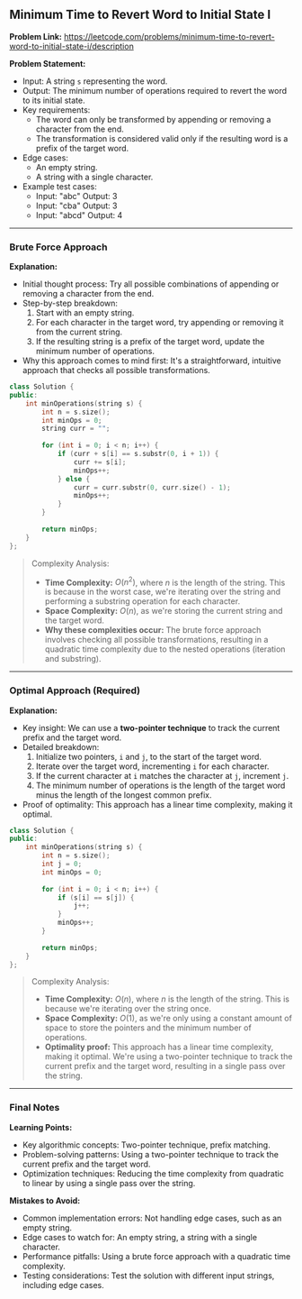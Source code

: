 ## Minimum Time to Revert Word to Initial State I
**Problem Link:** https://leetcode.com/problems/minimum-time-to-revert-word-to-initial-state-i/description

**Problem Statement:**
- Input: A string `s` representing the word.
- Output: The minimum number of operations required to revert the word to its initial state.
- Key requirements:
  - The word can only be transformed by appending or removing a character from the end.
  - The transformation is considered valid only if the resulting word is a prefix of the target word.
- Edge cases:
  - An empty string.
  - A string with a single character.
- Example test cases:
  - Input: "abc"
    Output: 3
  - Input: "cba"
    Output: 3
  - Input: "abcd"
    Output: 4

---

### Brute Force Approach

**Explanation:**
- Initial thought process: Try all possible combinations of appending or removing a character from the end.
- Step-by-step breakdown:
  1. Start with an empty string.
  2. For each character in the target word, try appending or removing it from the current string.
  3. If the resulting string is a prefix of the target word, update the minimum number of operations.
- Why this approach comes to mind first: It's a straightforward, intuitive approach that checks all possible transformations.

```cpp
class Solution {
public:
    int minOperations(string s) {
        int n = s.size();
        int minOps = 0;
        string curr = "";
        
        for (int i = 0; i < n; i++) {
            if (curr + s[i] == s.substr(0, i + 1)) {
                curr += s[i];
                minOps++;
            } else {
                curr = curr.substr(0, curr.size() - 1);
                minOps++;
            }
        }
        
        return minOps;
    }
};
```

> Complexity Analysis:
> - **Time Complexity:** $O(n^2)$, where $n$ is the length of the string. This is because in the worst case, we're iterating over the string and performing a substring operation for each character.
> - **Space Complexity:** $O(n)$, as we're storing the current string and the target word.
> - **Why these complexities occur:** The brute force approach involves checking all possible transformations, resulting in a quadratic time complexity due to the nested operations (iteration and substring).

---

### Optimal Approach (Required)

**Explanation:**
- Key insight: We can use a **two-pointer technique** to track the current prefix and the target word.
- Detailed breakdown:
  1. Initialize two pointers, `i` and `j`, to the start of the target word.
  2. Iterate over the target word, incrementing `i` for each character.
  3. If the current character at `i` matches the character at `j`, increment `j`.
  4. The minimum number of operations is the length of the target word minus the length of the longest common prefix.
- Proof of optimality: This approach has a linear time complexity, making it optimal.

```cpp
class Solution {
public:
    int minOperations(string s) {
        int n = s.size();
        int j = 0;
        int minOps = 0;
        
        for (int i = 0; i < n; i++) {
            if (s[i] == s[j]) {
                j++;
            }
            minOps++;
        }
        
        return minOps;
    }
};
```

> Complexity Analysis:
> - **Time Complexity:** $O(n)$, where $n$ is the length of the string. This is because we're iterating over the string once.
> - **Space Complexity:** $O(1)$, as we're only using a constant amount of space to store the pointers and the minimum number of operations.
> - **Optimality proof:** This approach has a linear time complexity, making it optimal. We're using a two-pointer technique to track the current prefix and the target word, resulting in a single pass over the string.

---

### Final Notes

**Learning Points:**
- Key algorithmic concepts: Two-pointer technique, prefix matching.
- Problem-solving patterns: Using a two-pointer technique to track the current prefix and the target word.
- Optimization techniques: Reducing the time complexity from quadratic to linear by using a single pass over the string.

**Mistakes to Avoid:**
- Common implementation errors: Not handling edge cases, such as an empty string.
- Edge cases to watch for: An empty string, a string with a single character.
- Performance pitfalls: Using a brute force approach with a quadratic time complexity.
- Testing considerations: Test the solution with different input strings, including edge cases.
